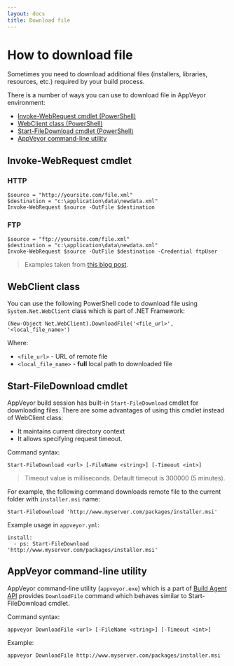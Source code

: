 ```yaml
---
layout: docs
title: Download file
---
```


# How to download file

Sometimes you need to download additional files (installers, libraries, resources, etc.) required by your build process.

There is a number of ways you can use to download file in AppVeyor environment:

* [Invoke-WebRequest cmdlet (PowerShell)](#invoke-webrequest)
* [WebClient class (PowerShell)](#webclient)
* [Start-FileDownload cmdlet (PowerShell)](#file-download-cmdlet)
* [AppVeyor command-line utility](#appveyor-command-line)


<a id="invoke-webrequest"></a>
## Invoke-WebRequest cmdlet

### HTTP

	$source = "http://yoursite.com/file.xml"
	$destination = "c:\application\data\newdata.xml"
	Invoke-WebRequest $source -OutFile $destination

### FTP

	$source = "ftp://yoursite.com/file.xml"
	$destination = "c:\application\data\newdata.xml"
	Invoke-WebRequest $source -OutFile $destination -Credential ftpUser

> Examples taken from [this blog post](http://www.powershellatoms.com/basic/download-file-website-powershell/).

<a id="webclient"></a>
## WebClient class

You can use the following PowerShell code to download file using `System.Net.WebClient` class which is part of .NET Framework:

    (New-Object Net.WebClient).DownloadFile('<file_url>', '<local_file_name>')

Where:

- `<file_url>` - URL of remote file
- `<local_file_name>` - **full** local path to downloaded file

<a id="file-download-cmdlet"></a>
## Start-FileDownload cmdlet

AppVeyor build session has built-in `Start-FileDownload` cmdlet for downloading files. There are some advantages of using this cmdlet instead of WebClient class:

- It maintains current directory context
- It allows specifying request timeout.

Command syntax:

    Start-FileDownload <url> [-FileName <string>] [-Timeout <int>]

> Timeout value is milliseconds. Default timeout is 300000 (5 minutes).

For example, the following command downloads remote file to the current folder with `installer.msi` name:

    Start-FileDownload 'http://www.myserver.com/packages/installer.msi'

Example usage in `appveyor.yml`:

    install:
      - ps: Start-FileDownload 'http://www.myserver.com/packages/installer.msi'


<a id="appveyor-command-line"></a>
## AppVeyor command-line utility

AppVeyor command-line utility (`appveyor.exe`) which is a part of [Build Agent API](/docs/build-worker-api) provides `DownloadFile` command which behaves similar to Start-FileDownload cmdlet.

Command syntax:

    appveyor DownloadFile <url> [-FileName <string>] [-Timeout <int>]

Example:

    appveyor DownloadFile http://www.myserver.com/packages/installer.msi